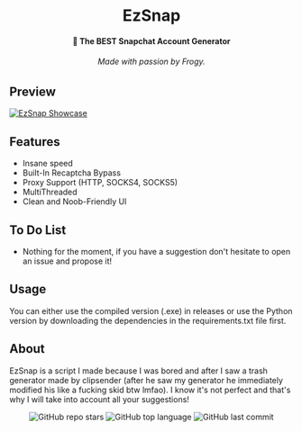 <h1 align="center">EzSnap</h1>

<h4 align="center">📸 The BEST Snapchat Account Generator</h4>
<h6 align="center">Made with passion by Frogy.</a></h6>

## Preview
[![EzSnap Showcase](https://i.imgur.com/qx9WFWQ.png)](https://www.youtube.com/watch?v=_IAIUVQKl6I "EzSnap Showcase")

## Features
- Insane speed
- Built-In Recaptcha Bypass
- Proxy Support (HTTP, SOCKS4, SOCKS5)
- MultiThreaded
- Clean and Noob-Friendly UI 

## To Do List
- Nothing for the moment, if you have a suggestion don't hesitate to open an issue and propose it!

## Usage
You can either use the compiled version (.exe) in releases or use the Python version by downloading the dependencies in the requirements.txt file first.

## About
EzSnap is a script I made because I was bored and after I saw a trash generator made by clipsender (after he saw my generator he immediately modified his like a fucking skid btw lmfao). I know it's not perfect and that's why I will take into account all your suggestions!

<p align="center">
    <img alt="GitHub repo stars" src="https://img.shields.io/github/stars/TurfuFrogy/EzSnap?style=for-the-badge&logo=stylelint&color=gold">
    <img alt="GitHub top language" src="https://img.shields.io/github/languages/top/TurfuFrogy/EzSnap?style=for-the-badge&logo=stylelint&color=gold">
    <img alt="GitHub last commit" src="https://img.shields.io/github/last-commit/TurfuFrogy/EzSnap?style=for-the-badge&logo=stylelint&color=gold">
</p>
